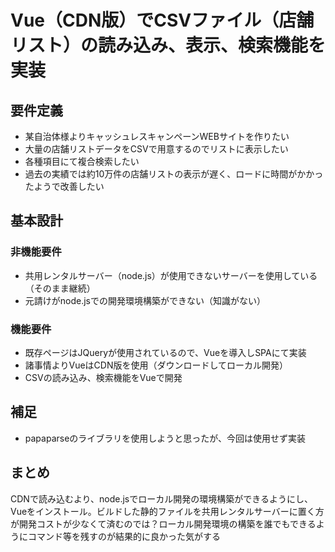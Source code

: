 # Vue（CDN版）でCSVファイル（店舗リスト）の読み込み、表示、検索機能を実装

## 要件定義
- 某自治体様よりキャッシュレスキャンペーンWEBサイトを作りたい
- 大量の店舗リストデータをCSVで用意するのでリストに表示したい
- 各種項目にて複合検索したい
- 過去の実績では約10万件の店舗リストの表示が遅く、ロードに時間がかかったようで改善したい

## 基本設計

### 非機能要件
- 共用レンタルサーバー（node.js）が使用できないサーバーを使用している（そのまま継続）
- 元請けがnode.jsでの開発環境構築ができない（知識がない）

### 機能要件
- 既存ページはJQueryが使用されているので、Vueを導入しSPAにて実装
- 諸事情よりVueはCDN版を使用（ダウンロードしてローカル開発）
- CSVの読み込み、検索機能をVueで開発

## 補足
- papaparseのライブラリを使用しようと思ったが、今回は使用せず実装

## まとめ
CDNで読み込むより、node.jsでローカル開発の環境構築ができるようにし、Vueをインストール。ビルドした静的ファイルを共用レンタルサーバーに置く方が開発コストが少なくて済むのでは？ローカル開発環境の構築を誰でもできるようにコマンド等を残すのが結果的に良かった気がする


